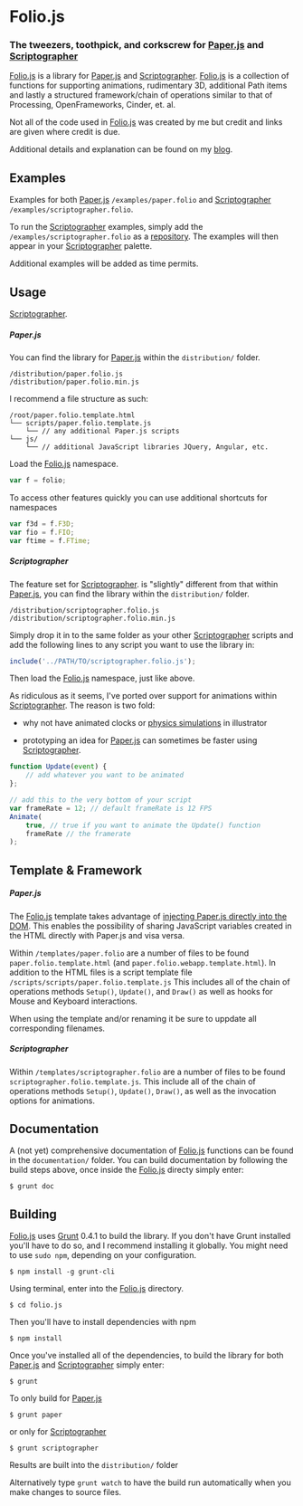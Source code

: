 Folio.js
============
### The tweezers, toothpick, and corkscrew for [Paper.js](http://paperjs.org/) and [Scriptographer](http://scriptographer.org/) ###


[Folio.js](http://kennethfrederick.de/foliojs/) is a library for [Paper.js](http://paperjs.org/) and [Scriptographer](http://scriptographer.org/). [Folio.js](http://kennethfrederick.de/foliojs/) is a collection of functions for supporting animations, rudimentary 3D, additional Path items and lastly a structured framework/chain of operations similar to that of Processing, OpenFrameworks, Cinder, et. al.

Not all of the code used in [Folio.js](http://kennethfrederick.de/foliojs/) was created by me but credit and links are given where credit is due.

Additional details and explanation can be found on my [blog](http://kenfrederick.blogspot.de/2012/12/paperjs-frederickkpaper.html).



Examples
-------------

Examples for both [Paper.js](http://paperjs.org/) `/examples/paper.folio` and [Scriptographer](http://scriptographer.org/) `/examples/scriptographer.folio`.

To run the [Scriptographer](http://scriptographer.org/) examples, simply add the `/examples/scriptographer.folio` as a [repository](http://scriptographer.org/news/2.8.050-is-out-welcome-on-board-cs5/). The examples will then appear in your [Scriptographer](http://scriptographer.org/) palette.

Additional examples will be added as time permits.

Usage
-------------

[Scriptographer](http://scriptographer.org/).

##### Paper.js #####

You can find the library for [Paper.js](http://paperjs.org/) within the `distribution/` folder.

```
/distribution/paper.folio.js
/distribution/paper.folio.min.js
```

I recommend a file structure as such:

```
/root/paper.folio.template.html
└── scripts/paper.folio.template.js
	└── // any additional Paper.js scripts
└── js/
	└── // additional JavaScript libraries JQuery, Angular, etc.
```

Load the [Folio.js](http://kennethfrederick.de/foliojs/) namespace.


```javascript
var f = folio;
```

To access other features quickly you can use additional shortcuts for namespaces

```javascript
var f3d = f.F3D;
var fio = f.FIO;
var ftime = f.FTime;
```

##### Scriptographer #####

The feature set for [Scriptographer](http://scriptographer.org/). is "slightly" different from that within [Paper.js](http://paperjs.org/), you can find the library within the `distribution/` folder.

```
/distribution/scriptographer.folio.js
/distribution/scriptographer.folio.min.js
```

Simply drop it in to the same folder as your other [Scriptographer](http://scriptographer.org/) scripts and add the following lines to any script you want to use the library in:

```javascript
include('../PATH/TO/scriptographer.folio.js');
```

Then load the [Folio.js](http://kennethfrederick.de/foliojs/) namespace, just like above.

As ridiculous as it seems, I've ported over support for animations within [Scriptographer](http://scriptographer.org/). The reason is two fold:

- why not have animated clocks or [physics simulations](https://vimeo.com/27951113) in illustrator

- prototyping an idea for [Paper.js](http://paperjs.org/) can sometimes be faster using [Scriptographer](http://scriptographer.org/).

```javascript
function Update(event) {
	// add whatever you want to be animated
};

// add this to the very bottom of your script
var frameRate = 12; // default frameRate is 12 FPS
Animate(
	true, // true if you want to animate the Update() function
	frameRate // the framerate
);
```





Template & Framework
-------------

##### Paper.js #####

The [Folio.js](http://kennethfrederick.de/foliojs/) template takes advantage of [injecting Paper.js directly into the DOM](http://Paper.js.org/tutorials/getting-started/using-javascript-directly/). This enables the possibility of sharing JavaScript variables created in the HTML directly with Paper.js and visa versa.

Within `/templates/paper.folio` are a number of files to be found `paper.folio.template.html` (and `paper.folio.webapp.template.html`). In addition to the HTML files is a script template file `/scripts/scripts/paper.folio.template.js` This includes all of the chain of operations methods `Setup()`, `Update()`, and `Draw()` as well as hooks for Mouse and Keyboard interactions.

When using the template and/or renaming it be sure to uppdate all corresponding filenames.


##### Scriptographer #####

Within `/templates/scriptographer.folio` are a number of files to be found `scriptographer.folio.template.js`. This include all of the chain of operations methods `Setup()`, `Update()`, `Draw()`, as well as the invocation options for animations.



Documentation
-------------

A (not yet) comprehensive documentation of [Folio.js](http://kennethfrederick.de/foliojs/) functions can be found in the `documentation/` folder. You can build documentation by following the build steps above, once inside the [Folio.js](http://kennethfrederick.de/foliojs/) directy simply enter:

```shell
$ grunt doc
```



Building
-------------

[Folio.js](http://kennethfrederick.de/foliojs/) uses [Grunt](http://gruntjs.com/) 0.4.1 to build the library. If you don't have Grunt installed you'll have to do so, and I recommend installing it globally. You might need to use `sudo npm`, depending on your configuration.

```shell
$ npm install -g grunt-cli
```

Using terminal, enter into the [Folio.js](http://kennethfrederick.de/foliojs/) directory.

```shell
$ cd folio.js
```

Then you'll have to install dependencies with npm

```shell
$ npm install
```

Once you've installed all of the dependencies, to build the library for both [Paper.js](http://paperjs.org/) and [Scriptographer](http://scriptographer.org/) simply enter:

```shell
$ grunt
```

To only build for [Paper.js](http://paperjs.org/)

```shell
$ grunt paper
```

or only for [Scriptographer](http://scriptographer.org/)

```shell
$ grunt scriptographer
```

Results are built into the `distribution/` folder

Alternatively type `grunt watch` to have the build run automatically when you make changes to source files.


